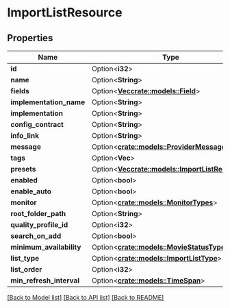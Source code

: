 # ImportListResource

## Properties

Name | Type | Description | Notes
------------ | ------------- | ------------- | -------------
**id** | Option<**i32**> |  | [optional]
**name** | Option<**String**> |  | [optional]
**fields** | Option<[**Vec<crate::models::Field>**](Field.md)> |  | [optional]
**implementation_name** | Option<**String**> |  | [optional]
**implementation** | Option<**String**> |  | [optional]
**config_contract** | Option<**String**> |  | [optional]
**info_link** | Option<**String**> |  | [optional]
**message** | Option<[**crate::models::ProviderMessage**](ProviderMessage.md)> |  | [optional]
**tags** | Option<**Vec<i32>**> |  | [optional]
**presets** | Option<[**Vec<crate::models::ImportListResource>**](ImportListResource.md)> |  | [optional]
**enabled** | Option<**bool**> |  | [optional]
**enable_auto** | Option<**bool**> |  | [optional]
**monitor** | Option<[**crate::models::MonitorTypes**](MonitorTypes.md)> |  | [optional]
**root_folder_path** | Option<**String**> |  | [optional]
**quality_profile_id** | Option<**i32**> |  | [optional]
**search_on_add** | Option<**bool**> |  | [optional]
**minimum_availability** | Option<[**crate::models::MovieStatusType**](MovieStatusType.md)> |  | [optional]
**list_type** | Option<[**crate::models::ImportListType**](ImportListType.md)> |  | [optional]
**list_order** | Option<**i32**> |  | [optional]
**min_refresh_interval** | Option<[**crate::models::TimeSpan**](TimeSpan.md)> |  | [optional]

[[Back to Model list]](../README.md#documentation-for-models) [[Back to API list]](../README.md#documentation-for-api-endpoints) [[Back to README]](../README.md)


